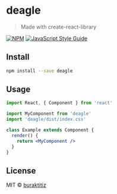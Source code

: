 # deagle

> Made with create-react-library

[![NPM](https://img.shields.io/npm/v/deagle.svg)](https://www.npmjs.com/package/deagle) [![JavaScript Style Guide](https://img.shields.io/badge/code_style-standard-brightgreen.svg)](https://standardjs.com)

## Install

```bash
npm install --save deagle
```

## Usage

```jsx
import React, { Component } from 'react'

import MyComponent from 'deagle'
import 'deagle/dist/index.css'

class Example extends Component {
  render() {
    return <MyComponent />
  }
}
```

## License

MIT © [buraktitiz](https://github.com/buraktitiz)
